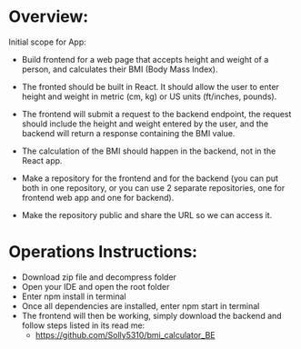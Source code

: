 # Overview:
Initial scope for App:

* Build frontend for a web page that accepts height and weight of a person, and calculates their BMI (Body Mass Index).
* The fronted should be built in React. It should allow the user to enter height and weight in metric (cm, kg) or US units (ft/inches, pounds).

* The frontend will submit a request to the backend endpoint, the request should include the height and weight entered by the user, and the backend will return a response containing the BMI value.
* The calculation of the BMI should happen in the backend, not in the React app. 
* Make a repository for the frontend and for the backend (you can put both in one repository, or you can use 2 separate repositories, one for frontend web app and one for backend).
* Make the repository public and share the URL so we can access it.


# Operations Instructions:
- Download zip file and decompress folder
- Open your IDE and open the root folder
- Enter npm install in terminal
- Once all dependencies are installed, enter npm start in terminal
- The frontend will then be working, simply download the backend and follow steps listed in its read me:
    - https://github.com/Solly5310/bmi_calculator_BE
